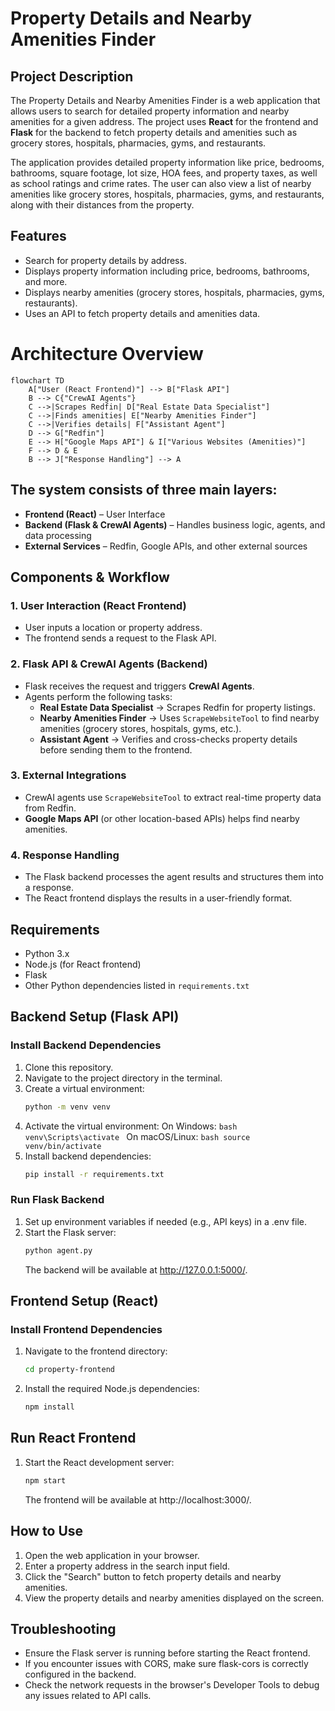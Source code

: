 # Property Details and Nearby Amenities Finder

## Project Description

The Property Details and Nearby Amenities Finder is a web application that allows users to search for detailed property information and nearby amenities for a given address. The project uses **React** for the frontend and **Flask** for the backend to fetch property details and amenities such as grocery stores, hospitals, pharmacies, gyms, and restaurants.

The application provides detailed property information like price, bedrooms, bathrooms, square footage, lot size, HOA fees, and property taxes, as well as school ratings and crime rates. The user can also view a list of nearby amenities like grocery stores, hospitals, pharmacies, gyms, and restaurants, along with their distances from the property.

## Features
- Search for property details by address.
- Displays property information including price, bedrooms, bathrooms, and more.
- Displays nearby amenities (grocery stores, hospitals, pharmacies, gyms, restaurants).
- Uses an API to fetch property details and amenities data.

# Architecture Overview

```mermaid
flowchart TD
    A["User (React Frontend)"] --> B["Flask API"]
    B --> C{"CrewAI Agents"}
    C -->|Scrapes Redfin| D["Real Estate Data Specialist"]
    C -->|Finds amenities| E["Nearby Amenities Finder"]
    C -->|Verifies details| F["Assistant Agent"]
    D --> G["Redfin"]
    E --> H["Google Maps API"] & I["Various Websites (Amenities)"]
    F --> D & E
    B --> J["Response Handling"] --> A
```
## The system consists of three main layers:
- **Frontend (React)** – User Interface  
- **Backend (Flask & CrewAI Agents)** – Handles business logic, agents, and data processing  
- **External Services** – Redfin, Google APIs, and other external sources  


## Components & Workflow  

### 1. User Interaction (React Frontend)  
- User inputs a location or property address.  
- The frontend sends a request to the Flask API.  

### 2. Flask API & CrewAI Agents (Backend)  
- Flask receives the request and triggers **CrewAI Agents**.  
- Agents perform the following tasks:  
  - **Real Estate Data Specialist** → Scrapes Redfin for property listings.  
  - **Nearby Amenities Finder** → Uses `ScrapeWebsiteTool` to find nearby amenities (grocery stores, hospitals, gyms, etc.).  
  - **Assistant Agent** → Verifies and cross-checks property details before sending them to the frontend.  

### 3. External Integrations  
- CrewAI agents use `ScrapeWebsiteTool` to extract real-time property data from Redfin.  
- **Google Maps API** (or other location-based APIs) helps find nearby amenities.  

### 4. Response Handling  
- The Flask backend processes the agent results and structures them into a response.  
- The React frontend displays the results in a user-friendly format.  

## Requirements

- Python 3.x
- Node.js (for React frontend)
- Flask
- Other Python dependencies listed in `requirements.txt`

## Backend Setup (Flask API)

### Install Backend Dependencies

1. Clone this repository.
2. Navigate to the project directory in the terminal.
3. Create a virtual environment:
   ```bash
   python -m venv venv
   ```
4. Activate the virtual environment:
    On Windows:
        ```bash
        venv\Scripts\activate
        ```
    On macOS/Linux:
        ```bash
        source venv/bin/activate
        ```
5. Install backend dependencies:
    ```bash
    pip install -r requirements.txt
    ```

### Run Flask Backend

1. Set up environment variables if needed (e.g., API keys) in a .env file.
2. Start the Flask server:
    ```bash
    python agent.py
    ```
    The backend will be available at http://127.0.0.1:5000/.

## Frontend Setup (React)

### Install Frontend Dependencies

1. Navigate to the frontend directory:
    ```bash
    cd property-frontend
    ```

2. Install the required Node.js dependencies:
    ```bash
    npm install
    ```

## Run React Frontend

1. Start the React development server:
    ```bash
    npm start
    ```
    The frontend will be available at http://localhost:3000/.

## How to Use

1. Open the web application in your browser.
2. Enter a property address in the search input field.
3. Click the "Search" button to fetch property details and nearby amenities.
4. View the property details and nearby amenities displayed on the screen.

## Troubleshooting

- Ensure the Flask server is running before starting the React frontend.
- If you encounter issues with CORS, make sure flask-cors is correctly configured in the backend.
- Check the network requests in the browser's Developer Tools to debug any issues related to API calls.
